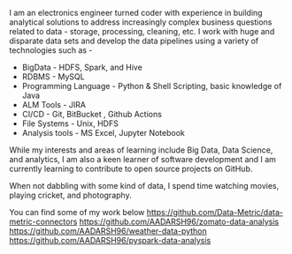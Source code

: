 
I am an electronics engineer turned coder with experience in building analytical solutions to address increasingly complex business questions related to data - storage, processing, cleaning, etc. I work with huge and disparate data sets and develop the data pipelines using a variety of technologies such as -

- BigData - HDFS, Spark, and Hive
- RDBMS - MySQL
- Programming Language - Python & Shell Scripting, basic knowledge of Java
- ALM Tools - JIRA
- CI/CD - Git, BitBucket , Github Actions
- File Systems - Unix, HDFS
- Analysis tools - MS Excel, Jupyter Notebook

While my interests and areas of learning include Big Data, Data Science, and analytics, I am also a keen learner of software development and I am currently learning to contribute to open source projects on GitHub.

When not dabbling with some kind of data, I spend time watching movies, playing cricket, and photography.

You can find some of my work below
https://github.com/Data-Metric/data-metric-connectors
https://github.com/AADARSH96/zomato-data-analysis
https://github.com/AADARSH96/weather-data-python
https://github.com/AADARSH96/pyspark-data-analysis

<!---
AADARSH96/AADARSH96 is a ✨ special ✨ repository because its `README.md` (this file) appears on your GitHub profile.
You can click the Preview link to take a look at your changes.
--->


